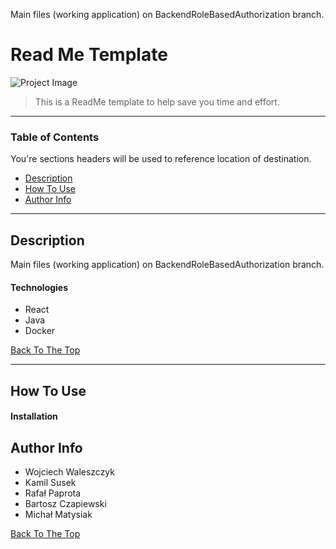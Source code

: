 Main files (working application) on BackendRoleBasedAuthorization branch.

# Read Me Template

![Project Image](C:\Users\wiru1\OneDrive\Pulpit\Studia\Projekty\Company-Cars-Rents\frontend\car-rental-app\src\resources\login-background.jpg)

> This is a ReadMe template to help save you time and effort.

---

### Table of Contents

You're sections headers will be used to reference location of destination.

- [Description](#description)
- [How To Use](#how-to-use)
- [Author Info](#author-info)

---

## Description

Main files (working application) on BackendRoleBasedAuthorization branch.

#### Technologies

- React
- Java
- Docker

[Back To The Top](#read-me-template)

---

## How To Use

#### Installation

## Author Info

- Wojciech Waleszczyk
- Kamil Susek
- Rafał Paprota
- Bartosz Czapiewski
- Michał Matysiak

[Back To The Top](#read-me-template)
